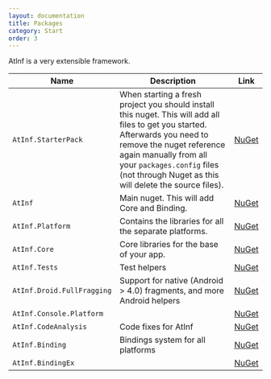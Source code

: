 ```yaml
---
layout: documentation
title: Packages
category: Start
order: 3
---
```

AtInf is a very extensible framework. 

Name | Description | Link
---- | ----------- | ----
`AtInf.StarterPack`        | When starting a fresh project you should install this nuget. This will add all files to get you started. Afterwards you need to remove the nuget reference again manually from all your `packages.config` files (not through Nuget as this will delete the source files). | [NuGet](https://www.nuget.org/packages/AtInf.StarterPack/)
`AtInf`                    | Main nuget. This will add Core and Binding. | [NuGet](https://www.nuget.org/packages/AtInf/)
`AtInf.Platform`           | Contains the libraries for all the separate platforms. | [NuGet](https://www.nuget.org/packages/AtInf.Platform/)
`AtInf.Core`               | Core libraries for the base of your app. | [NuGet](https://www.nuget.org/packages/AtInf.Core/)
`AtInf.Tests`              | Test helpers | [NuGet](https://www.nuget.org/packages/AtInf.Tests/)
`AtInf.Droid.FullFragging` | Support for native (Android > 4.0) fragments, and more Android helpers | [NuGet](https://www.nuget.org/packages/AtInf.Droid.FullFragging/)
`AtInf.Console.Platform`   |  | [NuGet](https://www.nuget.org/packages/AtInf.Console.Platform/)
`AtInf.CodeAnalysis`       | Code fixes for AtInf | [NuGet](https://www.nuget.org/packages/AtInf.CodeAnalysis/)
`AtInf.Binding`            | Bindings system for all platforms | [NuGet](https://www.nuget.org/packages/AtInf.Binding/)
`AtInf.BindingEx`          |  | [NuGet](https://www.nuget.org/packages/AtInf.BindingEx/)
